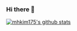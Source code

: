 ### Hi there 👋

[![mhkim175's github stats](https://github-readme-stats.vercel.app/api?username=mhkim175)](https://github.com/anuraghazra/github-readme-stats)
 
<!--
**mhkim175/mhkim175** is a ✨ _special_ ✨ repository because its `README.md` (this file) appears on your GitHub profile.

Here are some ideas to get you started:

- 🔭 I’m currently working on ...
- 🌱 I’m currently learning ...
- 👯 I’m looking to collaborate on ...
- 🤔 I’m looking for help with ...
- 💬 Ask me about ...
- 📫 How to reach me: ...
- 😄 Pronouns: ...
- ⚡ Fun fact: ...
-->
